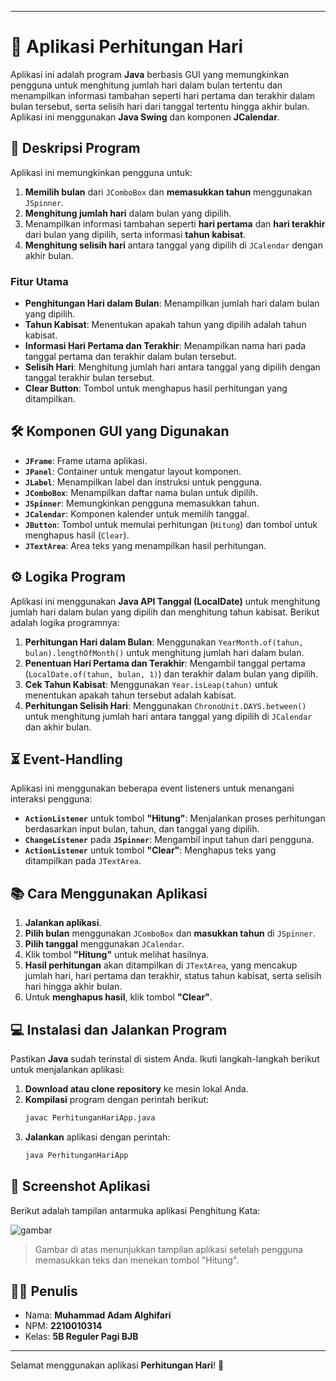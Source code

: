 

---

# 📅 Aplikasi Perhitungan Hari

Aplikasi ini adalah program **Java** berbasis GUI yang memungkinkan pengguna untuk menghitung jumlah hari dalam bulan tertentu dan menampilkan informasi tambahan seperti hari pertama dan terakhir dalam bulan tersebut, serta selisih hari dari tanggal tertentu hingga akhir bulan. Aplikasi ini menggunakan **Java Swing** dan komponen **JCalendar**.

## 📜 Deskripsi Program

Aplikasi ini memungkinkan pengguna untuk:
1. **Memilih bulan** dari `JComboBox` dan **memasukkan tahun** menggunakan `JSpinner`.
2. **Menghitung jumlah hari** dalam bulan yang dipilih.
3. Menampilkan informasi tambahan seperti **hari pertama** dan **hari terakhir** dari bulan yang dipilih, serta informasi **tahun kabisat**.
4. **Menghitung selisih hari** antara tanggal yang dipilih di `JCalendar` dengan akhir bulan.

### Fitur Utama
- **Penghitungan Hari dalam Bulan**: Menampilkan jumlah hari dalam bulan yang dipilih.
- **Tahun Kabisat**: Menentukan apakah tahun yang dipilih adalah tahun kabisat.
- **Informasi Hari Pertama dan Terakhir**: Menampilkan nama hari pada tanggal pertama dan terakhir dalam bulan tersebut.
- **Selisih Hari**: Menghitung jumlah hari antara tanggal yang dipilih dengan tanggal terakhir bulan tersebut.
- **Clear Button**: Tombol untuk menghapus hasil perhitungan yang ditampilkan.

## 🛠️ Komponen GUI yang Digunakan

- **`JFrame`**: Frame utama aplikasi.
- **`JPanel`**: Container untuk mengatur layout komponen.
- **`JLabel`**: Menampilkan label dan instruksi untuk pengguna.
- **`JComboBox`**: Menampilkan daftar nama bulan untuk dipilih.
- **`JSpinner`**: Memungkinkan pengguna memasukkan tahun.
- **`JCalendar`**: Komponen kalender untuk memilih tanggal.
- **`JButton`**: Tombol untuk memulai perhitungan (`Hitung`) dan tombol untuk menghapus hasil (`Clear`).
- **`JTextArea`**: Area teks yang menampilkan hasil perhitungan.

## ⚙️ Logika Program

Aplikasi ini menggunakan **Java API Tanggal (LocalDate)** untuk menghitung jumlah hari dalam bulan yang dipilih dan menghitung tahun kabisat. Berikut adalah logika programnya:

1. **Perhitungan Hari dalam Bulan**: Menggunakan `YearMonth.of(tahun, bulan).lengthOfMonth()` untuk menghitung jumlah hari dalam bulan.
2. **Penentuan Hari Pertama dan Terakhir**: Mengambil tanggal pertama (`LocalDate.of(tahun, bulan, 1)`) dan terakhir dalam bulan yang dipilih.
3. **Cek Tahun Kabisat**: Menggunakan `Year.isLeap(tahun)` untuk menentukan apakah tahun tersebut adalah kabisat.
4. **Perhitungan Selisih Hari**: Menggunakan `ChronoUnit.DAYS.between()` untuk menghitung jumlah hari antara tanggal yang dipilih di `JCalendar` dan akhir bulan.

## ⏳ Event-Handling

Aplikasi ini menggunakan beberapa event listeners untuk menangani interaksi pengguna:
- **`ActionListener`** untuk tombol **"Hitung"**: Menjalankan proses perhitungan berdasarkan input bulan, tahun, dan tanggal yang dipilih.
- **`ChangeListener`** pada **`JSpinner`**: Mengambil input tahun dari pengguna.
- **`ActionListener`** untuk tombol **"Clear"**: Menghapus teks yang ditampilkan pada `JTextArea`.

## 📚 Cara Menggunakan Aplikasi

1. **Jalankan aplikasi**.
2. **Pilih bulan** menggunakan `JComboBox` dan **masukkan tahun** di `JSpinner`.
3. **Pilih tanggal** menggunakan `JCalendar`.
4. Klik tombol **"Hitung"** untuk melihat hasilnya.
5. **Hasil perhitungan** akan ditampilkan di `JTextArea`, yang mencakup jumlah hari, hari pertama dan terakhir, status tahun kabisat, serta selisih hari hingga akhir bulan.
6. Untuk **menghapus hasil**, klik tombol **"Clear"**.

## 💻 Instalasi dan Jalankan Program

Pastikan **Java** sudah terinstal di sistem Anda. Ikuti langkah-langkah berikut untuk menjalankan aplikasi:

1. **Download atau clone repository** ke mesin lokal Anda.
2. **Kompilasi** program dengan perintah berikut:
   ```bash
   javac PerhitunganHariApp.java
   ```
3. **Jalankan** aplikasi dengan perintah:
   ```bash
   java PerhitunganHariApp
   ```
## 📸 Screenshot Aplikasi

Berikut adalah tampilan antarmuka aplikasi Penghitung Kata:

![gambar](https://github.com/user-attachments/assets/4d51f882-4ae9-4dc7-a6a5-abf292107ca8)



> Gambar di atas menunjukkan tampilan aplikasi setelah pengguna memasukkan teks dan menekan tombol "Hitung".

## 🧑‍💻 Penulis
- Nama: **Muhammad Adam Alghifari**
- NPM: **2210010314**
- Kelas: **5B Reguler Pagi BJB**

---

Selamat menggunakan aplikasi **Perhitungan Hari**! 🎉
